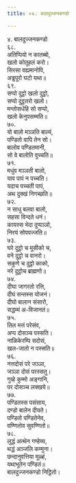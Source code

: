 ```yaml
---
title: ०४. बालदुज्जनकण्डो

---
```

४. बालदुज्जनकण्डो  
६८.  
अतिप्पियो न कातब्बो,  
खलो कोतूहलं करो।  
सिरसा वह्यमानोपि,  
अड्ढपूरो घटो यथा॥  
६९.  
सप्पो दुट्ठो खलो दुट्ठो,  
सप्पो दुट्ठतरो खलो।  
मन्तोसधेहि सो सप्पो,  
खलो केनुपसम्मति॥  
७०.  
यो बालो मञ्ञति बाल्यं,  
पण्डितो वापि तेन सो।  
बालोव पण्डितमानी,  
सो वे बालोति वुच्चति॥  
७१.  
मधुंव मञ्ञती बालो,  
याव पापं न पच्चति।  
यदाच पच्चती पापं,  
अथ दुक्खं निगच्छति॥  
७२.  
न साधु बलवा बालो,  
सहसा विन्दते धनं।  
कायस्स भेदा दुप्पञ्ञो,  
निरयं सोपपज्जति॥  
७३.  
घरे दुट्ठो च मूसीको च,  
वने दुट्ठो च वानरो।  
सकुणे च दुट्ठो काको,  
नरे दुट्ठोच ब्राह्मणो॥  
७४.  
दीघा जागरतो रत्ति,  
दीघं सन्तस्स योजनं।  
दीघो बालान संसारो,  
सद्धम्मं अ-विजानतं॥  
७५.  
तिल मत्तं परेसंव,  
अप्प दोसञ्च पस्सति।  
नाळिकेरम्पि सदोसं,  
खल-जातो न पस्सति॥  
७६.  
नत्तदोसं परे जञ्ञा,  
जञ्ञा दोसं परस्सतु।  
गुय्हे कुम्मो अङ्गानि,  
पर दोसञ्च लक्खये॥  
७७.  
पण्डितस्स पसंसाय,  
दण्डो बालेन दीयते।  
पण्डितो पण्डितेनेव,  
वण्णितोव सुवण्णितो॥  
७८.  
लुद्धं अत्थेन गण्हेय्य,  
थद्धं अञ्जलि कम्मुना।  
छन्दानुवत्तिया मूळ्हं,  
यथाभूतेन पण्डितं॥  
बालदुज्जनकण्डो निट्ठितो।  